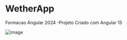 # WetherApp
Formacao Angular 2024 -Projeto Criado com Angular 15

![image](https://github.com/Constantinoi/formacaoAngular24/assets/19577211/258c9007-cf6b-42b5-a201-04fb0661adb8)
